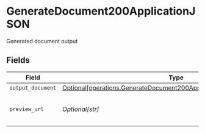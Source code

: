 # GenerateDocument200ApplicationJSON

Generated document output


## Fields

| Field                                                                                                                                                    | Type                                                                                                                                                     | Required                                                                                                                                                 | Description                                                                                                                                              | Example                                                                                                                                                  |
| -------------------------------------------------------------------------------------------------------------------------------------------------------- | -------------------------------------------------------------------------------------------------------------------------------------------------------- | -------------------------------------------------------------------------------------------------------------------------------------------------------- | -------------------------------------------------------------------------------------------------------------------------------------------------------- | -------------------------------------------------------------------------------------------------------------------------------------------------------- |
| `output_document`                                                                                                                                        | [Optional[operations.GenerateDocument200ApplicationJSONOutputDocument]](undefined/models/operations/generatedocument200applicationjsonoutputdocument.md) | :heavy_minus_sign:                                                                                                                                       | N/A                                                                                                                                                      |                                                                                                                                                          |
| `preview_url`                                                                                                                                            | *Optional[str]*                                                                                                                                          | :heavy_minus_sign:                                                                                                                                       | Pre-signed S3 GET URL for preview                                                                                                                        | https://document-api-prod.s3.eu-central-1.amazonaws.com/preview/my-template-OR-001.pdf                                                                   |
